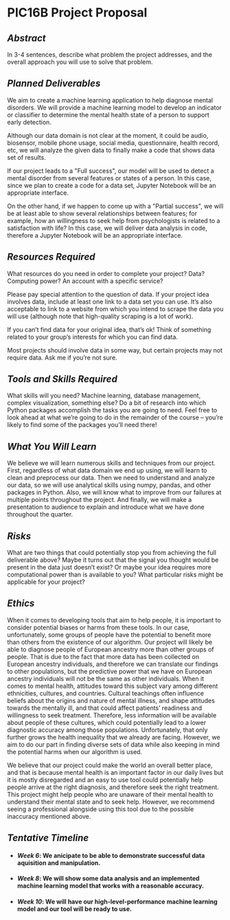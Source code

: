 # PIC16B Project Proposal
## *Abstract*
In 3-4 sentences, describe what problem the project addresses, and the overall approach you will use to solve that problem.

## *Planned Deliverables*
We aim to create a machine learning application to help diagnose mental disorders. We will provide a machine learning model to develop an indicator or classifier to determine the mental health state of a person to support early detection.

Although our data domain is not clear at the moment, it could be audio, biosensor, mobile phone usage, social media, questionnaire, health record, etc, we will analyze the given data to finally make a code that shows data set of results. 

If our project leads to a "Full success", our model will be used to detect a mental disorder from several features or states of a person. In this case, since we plan to create a code for a data set, Jupyter Notebook will be an appropriate interface.

On the other hand, if we happen to come up with a "Partial success", we will be at least able to show several relationships between features; for example, how an willingness to seek help from psychologists is related to a satisfaction with life? In this case, we will deliver data analysis in code, therefore a Jupyter Notebook will be an appropriate interface.

## *Resources Required*
What resources do you need in order to complete your project? Data? Computing power? An account with a specific service?

Please pay special attention to the question of data. If your project idea involves data, include at least one link to a data set you can use. It’s also acceptable to link to a website from which you intend to scrape the data you will use (although note that high-quality scraping is a lot of work).

If you can’t find data for your original idea, that’s ok! Think of something related to your group’s interests for which you can find data.

Most projects should involve data in some way, but certain projects may not require data. Ask me if you’re not sure.

## *Tools and Skills Required*
What skills will you need? Machine learning, database management, complex visualization, something else? Do a bit of research into which Python packages accomplish the tasks you are going to need. Feel free to look ahead at what we’re going to do in the remainder of the course – you’re likely to find some of the packages you’ll need there!

## *What You Will Learn*
We believe we will learn numerous skills and techniques from our project. First, regardless of what data domain we end up using, we will learn to clean and preprocess our data. Then we need to understand and analyze our data, so we will use analytical skills using numpy, pandas, and other packages in Python. Also, we will know what to improve from our failures at multiple points throughout the project. And finally, we will make a presentation to audience to explain and introduce what we have done throughout the quarter.


## *Risks*
What are two things that could potentially stop you from achieving the full deliverable above? Maybe it turns out that the signal you thought would be present in the data just doesn’t exist? Or maybe your idea requires more computational power than is available to you? What particular risks might be applicable for your project?

## *Ethics*
When it comes to developing tools that aim to help people, it is important to consider potential biases or harms from these tools. In our case, unfortunately, some groups of people have the potential to benefit more than others from the existence of our algorithm. Our project will likely be able to diagnose people of European ancestry more than other groups of people. That is due to the fact that more data has been collected on European ancestry individuals, and therefore we can translate our findings to other populations, but the predictive power that we have on European ancestry individuals will not be the same as other individuals. When it comes to mental health, attitudes toward this subject vary among different ethnicities, cultures, and countries. Cultural teachings often influence beliefs about the origins and nature of mental illness, and shape attitudes towards the mentally ill, and that could affect patients’ readiness and willingness to seek treatment. Therefore, less information will be available about people of these cultures, which could potentially lead to a lower diagnostic accuracy among those populations. Unfortunately, that only further grows the health inequality that we already are facing. However, we aim to do our part in finding diverse sets of data while also keeping in mind the potential harms when our algorithm is used.

We believe that our project could make the world an overall better place, and that is because mental health is an important factor in our daily lives but it is mostly disregarded and an easy to use tool could potentially help people arrive at the right diagnosis, and therefore seek the right treatment. This project might help people who are unaware of their mental health to understand their mental state and to seek help. However, we recommend seeing a professional alongside using this tool due to the possible inaccuracy mentioned above.


## *Tentative Timeline*
  - #### *Week 6*: We anicipate to be able to demonstrate successful data aquisition and manipulation. 
  - #### *Week 8*: We will show some data analysis and an implemented machine learning model that works with a reasonable accuracy.
  - #### *Week 10*: We will have our high-level-performance machine learning model and our tool will be ready to use.

